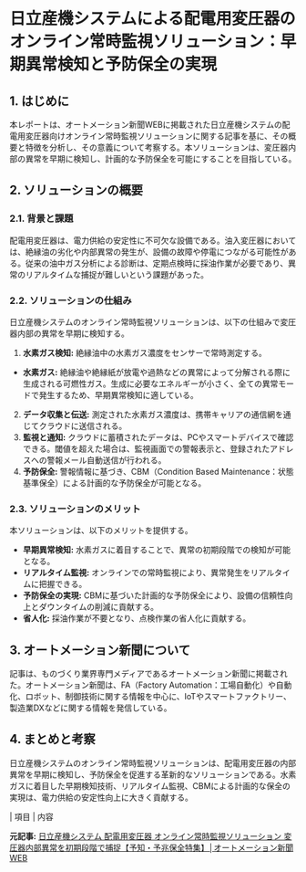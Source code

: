 # 日立産機システムによる配電用変圧器のオンライン常時監視ソリューション：早期異常検知と予防保全の実現

## 1. はじめに

本レポートは、オートメーション新聞WEBに掲載された日立産機システムの配電用変圧器向けオンライン常時監視ソリューションに関する記事を基に、その概要と特徴を分析し、その意義について考察する。本ソリューションは、変圧器内部の異常を早期に検知し、計画的な予防保全を可能にすることを目指している。

## 2. ソリューションの概要

### 2.1. 背景と課題

配電用変圧器は、電力供給の安定性に不可欠な設備である。油入変圧器においては、絶縁油の劣化や内部異常の発生が、設備の故障や停電につながる可能性がある。従来の油中ガス分析による診断は、定期点検時に採油作業が必要であり、異常のリアルタイムな捕捉が難しいという課題があった。

### 2.2. ソリューションの仕組み

日立産機システムのオンライン常時監視ソリューションは、以下の仕組みで変圧器内部の異常を早期に検知する。

1. **水素ガス検知:** 絶縁油中の水素ガス濃度をセンサーで常時測定する。
 * **水素ガス:** 絶縁油や絶縁紙が放電や過熱などの異常によって分解される際に生成される可燃性ガス。生成に必要なエネルギーが小さく、全ての異常モードで発生するため、早期異常検知に適している。
2. **データ収集と伝送:** 測定された水素ガス濃度は、携帯キャリアの通信網を通じてクラウドに送信される。
3. **監視と通知:** クラウドに蓄積されたデータは、PCやスマートデバイスで確認できる。閾値を超えた場合は、監視画面での警報表示と、登録されたアドレスへの警報メール自動送信が行われる。
4. **予防保全:** 警報情報に基づき、CBM（Condition Based Maintenance：状態基準保全）による計画的な予防保全が可能となる。

### 2.3. ソリューションのメリット

本ソリューションは、以下のメリットを提供する。

* **早期異常検知:** 水素ガスに着目することで、異常の初期段階での検知が可能となる。
* **リアルタイム監視:** オンラインでの常時監視により、異常発生をリアルタイムに把握できる。
* **予防保全の実現:** CBMに基づいた計画的な予防保全により、設備の信頼性向上とダウンタイムの削減に貢献する。
* **省人化:** 採油作業が不要となり、点検作業の省人化に貢献する。

## 3. オートメーション新聞について

記事は、ものづくり業界専門メディアであるオートメーション新聞に掲載された。オートメーション新聞は、FA（Factory Automation：工場自動化）や自動化、ロボット、制御技術に関する情報を中心に、IoTやスマートファクトリー、製造業DXなどに関する情報を発信している。

## 4. まとめと考察

日立産機システムのオンライン常時監視ソリューションは、配電用変圧器の内部異常を早期に検知し、予防保全を促進する革新的なソリューションである。水素ガスに着目した早期検知技術、リアルタイム監視、CBMによる計画的な保全の実現は、電力供給の安定性向上に大きく貢献する。

| 項目 | 内容 

**元記事:** [日立産機システム 配電用変圧器 オンライン常時監視ソリューション 変圧器内部異常を初期段階で捕捉【予知・予兆保全特集】│オートメーション新聞WEB](https://www.automation-news.jp/2025/04/91571/)